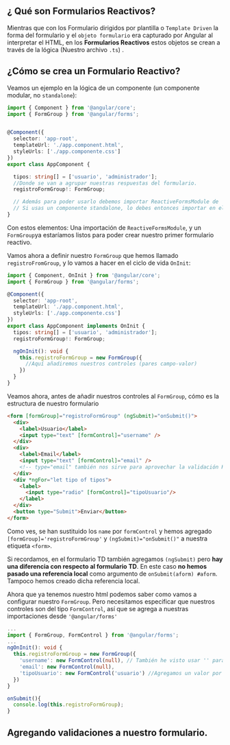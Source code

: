 
## ¿ Qué son Formularios Reactivos?

Mientras que con los Formulario dirigidos por plantilla o `Template Driven` la forma del formulario y el `objeto formulario`  era capturado por Angular al interpretar el HTML, en los **Formularios Reactivos** estos objetos se crean a través de la lógica (Nuestro archivo `.ts`) .


## ¿Cómo se crea un Formulario Reactivo?

Veamos un ejemplo en la lógica de un componente (un componente modular, no `standalone`):

```typescript
import { Component } from '@angular/core';
import { FormGroup } from '@angular/forms';


@Component({
  selector: 'app-root',
  templateUrl: './app.component.html',
  styleUrls: ['./app.componente.css']
})
export class AppComponent {

  tipos: string[] = ['usuario', 'administrador'];
  //Donde se van a agrupar nuestras respuestas del formulario.
  registroFormGroup!: FormGroup;

  // Además para poder usarlo debemos importar ReactiveFormsModule de '@angular/forms' en nuestro AppModule, el el array Imports.
  // Si usas un componente standalone, lo debes entonces importar en el array imports del decorador @Component, y asegurarte que arriba se agrega el import a '@angular/forms'.
}
```

Con estos elementos: Una importación de `ReactiveFormsModule`, y un `FormGroup`ya estaríamos listos para poder crear nuestro primer formulario reactivo.

Vamos ahora a definir nuestro `FormGroup` que hemos llamado `registroFromGroup`, y lo vamos a hacer en el ciclo de vida `OnInit`:

```typescript
import { Component, OnInit } from '@angular/core';
import { FormGroup } from '@angular/forms';

@Component({
  selector: 'app-root',
  templateUrl: './app.component.html',
  styleUrls: ['./app.componente.css']
})
export class AppComponent implements OnInit {
  tipos: string[] = ['usuario', 'administrador'];
  registroFormGroup!: FormGroup;

  ngOnInit(): void {
    this.registroFormGroup = new FormGroup({
      //Aquí añadiremos nuestros controles (pares campo-valor)  
    })
  }
}
```

Veamos ahora, antes de añadir nuestros controles al `FormGroup`, cómo es la estructura de nuestro formulario

```html
<form [formGroup]="registroFormGroup" (ngSubmit)="onSubmit()">
  <div>
    <label>Usuario</label>
    <input type="text" [formControl]="username" />
  </div>
  <div>
    <label>Email</label>
    <input type="text" [formControl]="email" />
    <!-- type="email" también nos sirve para aprovechar la validación HTML5-->
  </div>
  <div *ngFor="let tipo of tipos">
    <label>
      <input type="radio" [formControl]="tipoUsuario"/>
    </label>
  </div>
  <button type="Submit">Enviar</button>
</form>
```

Como ves, se han sustituido los `name` por `formControl` y hemos agregado `[formGroup]='registroFormGroup'` y `(ngSubmit)="onSubmit()"`  a nuestra etiqueta `<form>`.

Si recordamos, en el formulario TD también agregamos `(ngSubmit)` pero **hay una diferencia con respecto al formulario TD**. En este caso **no hemos pasado una referencia local** como argumento de `onSubmit(aform) #aform`. Tampoco hemos creado dicha referencia local.

Ahora que ya tenemos nuestro html podemos saber como vamos a configurar nuestro `FormGroup`. Pero necesitamos especificar que nuestros controles son del tipo `FormControl`, así que se agrega a nuestras importaciones desde `'@angular/forms'`

```typescript
...
import { FormGroup, FormControl } from '@angular/forms';
...
ngOnInit(): void {
  this.registroFormGroup = new FormGroup({
    'username': new FormControl(null), // También he visto usar '' para dejar un campo vacío
    'email': new FormControl(null),
    'tipoUsuario': new FormControl('usuario') //Agregamos un valor por defecto.
  })
}

onSubmit(){
  console.log(this.registroFormGroup);
}
```


## Agregando validaciones a nuestro formulario.



